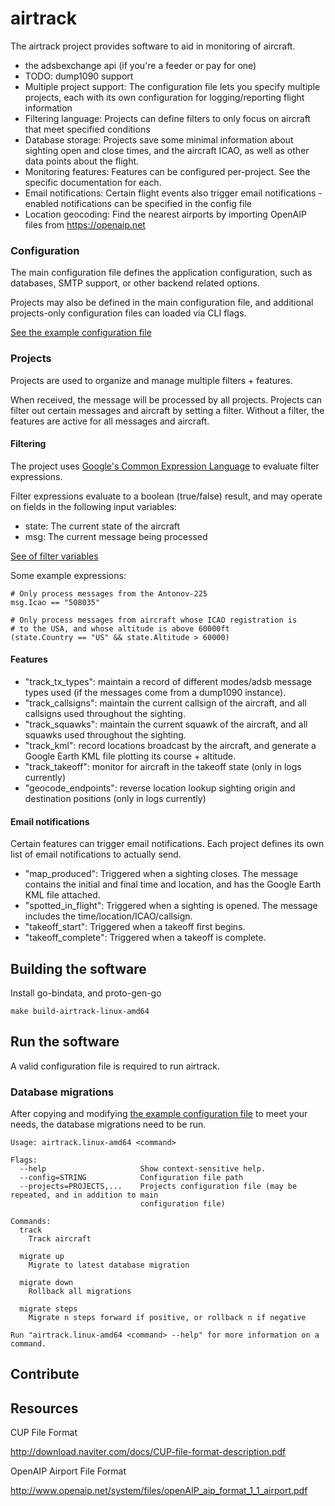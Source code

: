 # airtrack

The airtrack project provides software to aid in monitoring of aircraft.

 - the adsbexchange api (if you're a feeder or pay for one)
 - TODO: dump1090 support
 - Multiple project support: The configuration file lets you specify multiple projects, each with its own configuration for logging/reporting flight information
 - Filtering language: Projects can define filters to only focus on aircraft that meet specified conditions
 - Database storage: Projects save some minimal information about sighting open and close times, and the aircraft ICAO, as well as other data points about the flight.
 - Monitoring features: Features can be configured per-project. See the specific documentation for each.
 - Email notifications: Certain flight events also trigger email notifications - enabled notifications can be specified in the config file
 - Location geocoding: Find the nearest airports by importing OpenAIP files from https://openaip.net

### Configuration

The main configuration file defines the application configuration, such as databases, SMTP support, or other backend related options.

Projects may also be defined in the main configuration file, and additional projects-only configuration files can loaded via CLI flags.

[See the example configuration file](./example.config.main.yml)

### Projects

Projects are used to organize and manage multiple filters + features.

When received, the message will be processed by all projects. Projects
can filter out certain messages and aircraft by setting a filter. Without
a filter, the features are active for all messages and aircraft.

#### Filtering

The project uses [Google's Common Expression Language](https://github.com/google/cel-spec/blob/master/doc/intro.md) to evaluate filter expressions.

Filter expressions evaluate to a boolean (true/false) result, and may operate on fields in the following input variables:
 - state: The current state of the aircraft
 - msg: The current message being processed

[See of filter variables](./pb/message.proto)

Some example expressions:

    # Only process messages from the Antonov-225
    msg.Icao == "508035"

    # Only process messages from aircraft whose ICAO registration is
    # to the USA, and whose altitude is above 60000ft
    (state.Country == "US" && state.Altitude > 60000)

#### Features

 - "track_tx_types": maintain a record of different modes/adsb message types used (if the messages come from a dump1090 instance).
 - "track_callsigns": maintain the current callsign of the aircraft, and all callsigns used throughout the sighting.
 - "track_squawks": maintain the current squawk of the aircraft, and all squawks used throughout the sighting.
 - "track_kml": record locations broadcast by the aircraft, and generate a Google Earth KML file plotting its course + altitude.
 - "track_takeoff": monitor for aircraft in the takeoff state (only in logs currently)
 - "geocode_endpoints": reverse location lookup sighting origin and destination positions (only in logs currently)

#### Email notifications

Certain features can trigger email notifications. Each project defines its own list of email notifications to actually send.

 - "map_produced": Triggered when a sighting closes. The message contains the initial and final time and location, and has the Google Earth KML file attached.
 - "spotted_in_flight": Triggered when a sighting is opened. The message includes the time/location/ICAO/callsign.
 - "takeoff_start": Triggered when a takeoff first begins.
 - "takeoff_complete": Triggered when a takeoff is complete.

## Building the software

Install go-bindata, and proto-gen-go

    make build-airtrack-linux-amd64

## Run the software

A valid configuration file is required to run airtrack.

### Database migrations

After copying and modifying [the example configuration file](./example.config.main.yml) to meet your needs,
the database migrations need to be run.

    Usage: airtrack.linux-amd64 <command>

    Flags:
      --help                     Show context-sensitive help.
      --config=STRING            Configuration file path
      --projects=PROJECTS,...    Projects configuration file (may be repeated, and in addition to main
                                 configuration file)

    Commands:
      track
        Track aircraft

      migrate up
        Migrate to latest database migration

      migrate down
        Rollback all migrations

      migrate steps
        Migrate n steps forward if positive, or rollback n if negative

    Run "airtrack.linux-amd64 <command> --help" for more information on a command.


## Contribute

## Resources

CUP File Format

http://download.naviter.com/docs/CUP-file-format-description.pdf

OpenAIP Airport File Format

http://www.openaip.net/system/files/openAIP_aip_format_1_1_airport.pdf